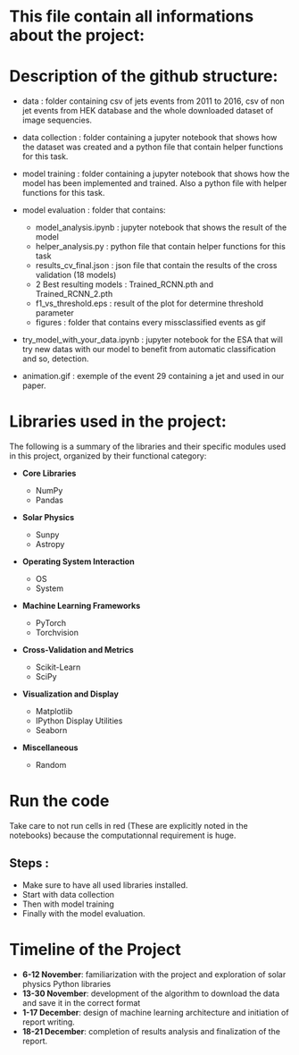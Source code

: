 # This file contain all informations about the project:

# Description of the github structure:

- data : folder containing csv of jets events from 2011 to 2016, csv of non jet events from HEK database and the whole downloaded dataset of image sequencies.

- data collection : folder containing a jupyter notebook that shows how the dataset was created and a python file that contain helper functions for this task.

- model training : folder containing a jupyter notebook that shows how the model has been implemented and trained. Also a python file with helper functions for this task.

- model evaluation : folder that contains:
  - model_analysis.ipynb : jupyter notebook that shows the result of the model
  - helper_analysis.py : python file that contain helper functions for this task
  - results_cv_final.json : json file that contain the results of the cross validation (18 models)
  - 2 Best resulting models : Trained_RCNN.pth and Trained_RCNN_2.pth
  - f1_vs_threshold.eps : result of the plot for determine threshold parameter
  - figures : folder that contains every missclassified events as gif

- try_model_with_your_data.ipynb : jupyter notebook for the ESA that will try new datas with our model to benefit from automatic classification and so, detection.

- animation.gif : exemple of the event 29 containing a jet and used in our paper.


# Libraries used in the project:
The following is a summary of the libraries and their specific modules used in this project, organized by their functional category:

- **Core Libraries**
  - NumPy
  - Pandas

- **Solar Physics**
  - Sunpy
  - Astropy

- **Operating System Interaction**
  - OS
  - System

- **Machine Learning Frameworks**
  - PyTorch
  - Torchvision

- **Cross-Validation and Metrics**
  - Scikit-Learn
  - SciPy

- **Visualization and Display**
  - Matplotlib
  - IPython Display Utilities
  - Seaborn

- **Miscellaneous**
  - Random


# Run the code
Take care to not run cells in red (These are explicitly noted in the notebooks) because the computationnal requirement is huge.

## Steps : 
- Make sure to have all used libraries installed.
- Start with data collection 
- Then with model training 
- Finally with the model evaluation. 

# Timeline of the Project
- **6-12 November**: familiarization with the project and exploration of solar physics Python libraries
- **13-30 November**: development of the algorithm to download the data and save it in the correct format
- **1-17 December**: design of machine learning architecture and initiation of report writing.
- **18-21 December**: completion of results analysis and finalization of the report.
